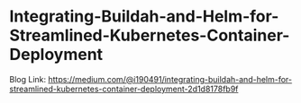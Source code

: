 # Integrating-Buildah-and-Helm-for-Streamlined-Kubernetes-Container-Deployment
Blog Link: https://medium.com/@i190491/integrating-buildah-and-helm-for-streamlined-kubernetes-container-deployment-2d1d8178fb9f
